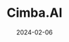 ---  
layout: startup_page  
title: "Cimba.AI"  
id: "cimba.ai"  
permalink: "/cimbaaicimba.ai02062024/"  
website: "https://www.cimba.ai/"  
funding_round: "Pre-Seed"  
funding_amount: "$1.25M"  
investors: "Ripple Ventures, SeaChange, PackVC, Chad Sanderson, Chris Riccomini"  
about: "Cimba.AI is a Gen AI-native platform enabling enterprises to build custom AI agents using their data to solve complex business challenges. Its self-training AI adapts to an organization's knowledge base without manual data scientist intervention, offering cost-effective insights and automated actions through natural language queries."  
markets: "AI, Business Operations, Analytics, Artificial Intelligence (AI), Business Intelligence, Generative AI, Predictive Analytics, SaaS, Software"  
hq: "Seattle, Washington, United States"  
founded_year: "2023"  
linkedin: "https://www.linkedin.com/company/cimba-ai"  
twitter: "https://twitter.com/cimba_ai"  
instagram: ""  
facebook: "https://www.facebook.com/cimbaai"  
crunchbase: "https://www.crunchbase.com/organization/cimba-ai"  
pitchbook: "https://pitchbook.com/profiles/company/571842-10"  

date_display: "06-Feb-2024"  
date: "2024-02-06"

# SEO Optimization  
meta_title: "Cimba.AI - Pre-Seed Funding ($1.25M)"  
meta_description: "Cimba.AI, Cimba.AI is a Gen AI-native platform enabling enterprises to build custom AI agents using their data to solve complex business challenges. Its self-tr..."  
meta_keywords: "Cimba.AI, AI, Business Operations, Analytics, Artificial Intelligence (AI), Business Intelligence, Generative AI, Predictive Analytics, SaaS, Software, Pre-Seed funding"  
canonical_url: "https://startup.projectstartups.com/cimbaaicimba.ai02062024/"  
---